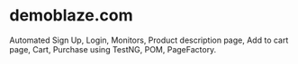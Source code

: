 # demoblaze.com
Automated Sign Up, Login, Monitors, Product description page, Add to cart page, Cart, Purchase using TestNG, POM, PageFactory.
